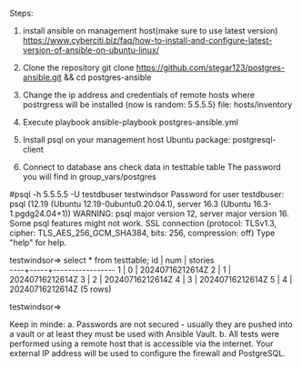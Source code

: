 Steps:

1. install ansible on management host(make sure to use latest version)
  https://www.cyberciti.biz/faq/how-to-install-and-configure-latest-version-of-ansible-on-ubuntu-linux/    

2. Clone the repository
  git clone https://github.com/stegar123/postgres-ansible.git && cd postgres-ansible

3. Change the ip address and credentials of remote hosts where postrgress will be installed (now is random: 5.5.5.5)
   file: hosts/inventory

4. Execute playbook
   ansible-playbook postgres-ansible.yml 

5. Install psql on your management host
   Ubuntu package: postgresql-client
   
7. Connect to database ans check data in testtable table 
   The password you will find in group_vars/postgres
  
#psql -h 5.5.5.5  -U testdbuser testwindsor 
Password for user testdbuser: 
psql (12.19 (Ubuntu 12.19-0ubuntu0.20.04.1), server 16.3 (Ubuntu 16.3-1.pgdg24.04+1))
WARNING: psql major version 12, server major version 16.
         Some psql features might not work.
SSL connection (protocol: TLSv1.3, cipher: TLS_AES_256_GCM_SHA384, bits: 256, compression: off)
Type "help" for help.

testwindsor=> select * from testtable;
 id | num |     stories     
----+-----+-----------------
  1 |   0 | 20240716212614Z
  2 |   1 | 20240716212614Z
  3 |   2 | 20240716212614Z
  4 |   3 | 20240716212614Z
  5 |   4 | 20240716212614Z
(5 rows)

testwindsor=> 
 
Keep in minde:
 a. Passwords are not secured - usually they are pushed into a vault or at least they must be used with Ansible Vault.
 b. All tests were performed using a remote host that is accessible via the internet. Your external IP address will be used to configure the firewall and PostgreSQL.

